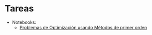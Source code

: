 # Tareas

* Notebooks:
    * [Problemas de Optimización usando Métodos de primer orden](tarea_01_metodos_primer_orden.ipynb)

